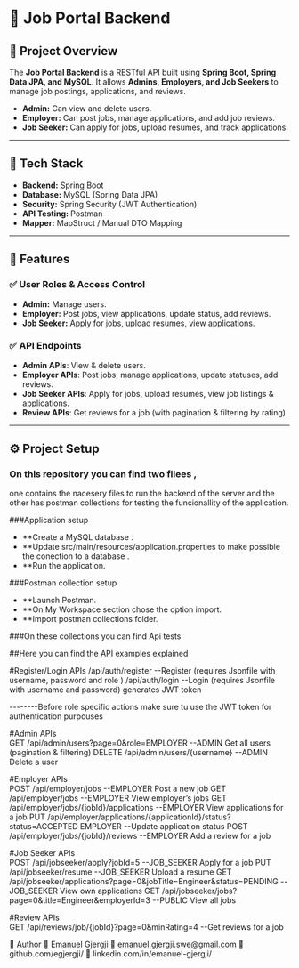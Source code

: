 # 🏢 Job Portal Backend

## **📌 Project Overview**
The **Job Portal Backend** is a RESTful API built using **Spring Boot, Spring Data JPA, and MySQL**. It allows **Admins, Employers, and Job Seekers** to manage job postings, applications, and reviews.

- **Admin:** Can view and delete users.
- **Employer:** Can post jobs, manage applications, and add job reviews.
- **Job Seeker:** Can apply for jobs, upload resumes, and track applications.

---

## **🚀 Tech Stack**
- **Backend:** Spring Boot
- **Database:** MySQL (Spring Data JPA)
- **Security:** Spring Security (JWT Authentication)
- **API Testing:** Postman
- **Mapper:** MapStruct / Manual DTO Mapping

---

## **📌 Features**
### ✅ **User Roles & Access Control**
- **Admin:** Manage users.
- **Employer:** Post jobs, view applications, update status, add reviews.
- **Job Seeker:** Apply for jobs, upload resumes, view applications.

### ✅ **API Endpoints**
- **Admin APIs**: View & delete users.
- **Employer APIs**: Post jobs, manage applications, update statuses, add reviews.
- **Job Seeker APIs**: Apply for jobs, upload resumes, view job listings & applications.
- **Review APIs**: Get reviews for a job (with pagination & filtering by rating).

---

## **⚙️ Project Setup**
### On this repository you can find two filees , 
one contains the nacesery files to run the backend of the server and 
the other has postman collections for testing the funcionallity of the application.

###Application setup
- **Create a MySQL database .
- **Update src/main/resources/application.properties to make possible the conection to a database .
- **Run the application.

###Postman collection setup
- **Launch Postman.
- **On My Workspace section chose the option import.
- **Import postman collections folder.

###On these collections you can find Api tests 



##Here you can find the API examples explained

#Register/Login APIs
/api/auth/register     --Register (requires Jsonfile with username, password and role )
/api/auth/login     --Login (requires Jsonfile with username and password) generates JWT token

--------Before role specific actions make sure tu use the JWT token for authentication purpouses

#Admin APIs			
GET	/api/admin/users?page=0&role=EMPLOYER	       --ADMIN	Get all users (pagination & filtering)
DELETE	/api/admin/users/{username}	     --ADMIN	Delete a user

#Employer APIs			
POST	/api/employer/jobs	     --EMPLOYER	Post a new job
GET	/api/employer/jobs	     --EMPLOYER	View employer’s jobs
GET	/api/employer/jobs/{jobId}/applications	   --EMPLOYER	View applications for a job
PUT	/api/employer/applications/{applicationId}/status?status=ACCEPTED	EMPLOYER	   --Update application status
POST	/api/employer/jobs/{jobId}/reviews	    --EMPLOYER	Add a review for a job

#Job Seeker APIs			
POST	/api/jobseeker/apply?jobId=5	      --JOB_SEEKER	Apply for a job
PUT	/api/jobseeker/resume	    --JOB_SEEKER	Upload a resume
GET	/api/jobseeker/applications?page=0&jobTitle=Engineer&status=PENDING	    --JOB_SEEKER	View own applications
GET	/api/jobseeker/jobs?page=0&title=Engineer&employerId=3	   --PUBLIC	View all jobs

#Review APIs			
GET	/api/reviews/job/{jobId}?page=0&minRating=4	    --Get reviews for a job




📌 Author
👤 Emanuel Gjergji
📧 emanuel.gjergji.swe@gmail.com
🔗 github.com/egjergji/
🔗 linkedin.com/in/emanuel-gjergji/

